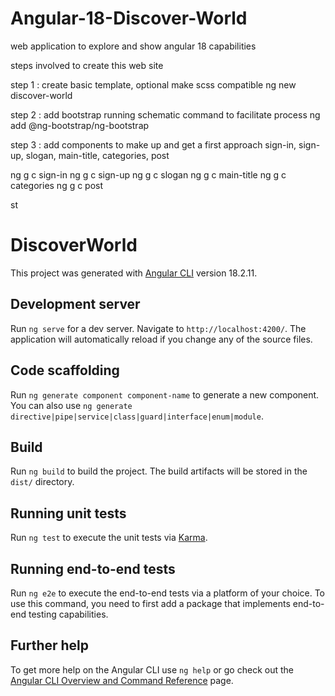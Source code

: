 # Angular-18-Discover-World
web application to explore and show angular 18 capabilities

steps involved to create this web site

step 1 : create basic template, optional make scss compatible
ng new discover-world

step 2 : add bootstrap running schematic command to facilitate process
ng add @ng-bootstrap/ng-bootstrap

step 3 : add components to make up and get a first approach 
sign-in, sign-up, slogan, main-title, categories, post

ng g c sign-in
ng g c sign-up
ng g c slogan
ng g c main-title
ng g c categories 
ng g c post

st

# DiscoverWorld

This project was generated with [Angular CLI](https://github.com/angular/angular-cli) version 18.2.11.

## Development server

Run `ng serve` for a dev server. Navigate to `http://localhost:4200/`. The application will automatically reload if you change any of the source files.

## Code scaffolding

Run `ng generate component component-name` to generate a new component. You can also use `ng generate directive|pipe|service|class|guard|interface|enum|module`.

## Build

Run `ng build` to build the project. The build artifacts will be stored in the `dist/` directory.

## Running unit tests

Run `ng test` to execute the unit tests via [Karma](https://karma-runner.github.io).

## Running end-to-end tests

Run `ng e2e` to execute the end-to-end tests via a platform of your choice. To use this command, you need to first add a package that implements end-to-end testing capabilities.

## Further help

To get more help on the Angular CLI use `ng help` or go check out the [Angular CLI Overview and Command Reference](https://angular.dev/tools/cli) page.
